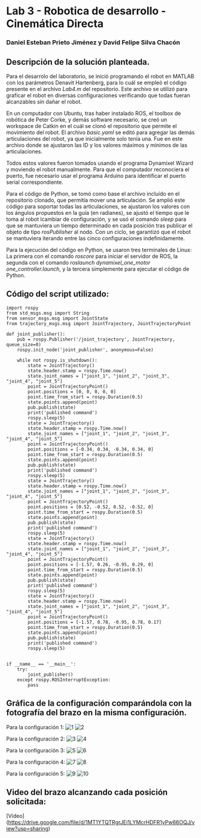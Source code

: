 # Lab 3 - Robotica de desarrollo - Cinemática Directa

### Daniel Esteban Prieto Jiménez y David Felipe Silva Chacón


## Descripción de la solución planteada.

Para el desarrolo del laboratorio, se inició programando el robot en MATLAB con los parámetros Denavit Hartenberg, para lo cuál se empleó el código presente en el archivo *Lab4.m* del repositorio. Este archivo se utilizó para graficar el robot en diversas configuraciones verificando que todas fueran alcanzables sin dañar el robot.

En un computador con Ubuntu, tras haber instalado ROS, el toolbox de robótica de Peter Corke, y demás software necesario, se creó un workspace de Catkin en el cuál se clonó el repositorio que permite el movimiento del robot. El archivo *basic.yaml* se editó para agregar las demás articulaciones del robot, ya que inicialmente solo tenía una. Fue en este archivo donde se ajustaron las ID y los valores máximos y mínimos de las articulaciones.

Todos estos valores fueron tomados usando el programa Dynamixel Wizard y moviendo el robot manualmente. Para que el computador reconociera el puerto, fue necesario usar el programa Arduino para identificar el puerto serial correspondiente.

Para el código de Python, se tomó como base el archivo incluído en el repositorio clonado, que permitía mover una articulación. Se amplió este código para soportar todas las articulaciones, se ajustaron los valores con los ángulos propuestos en la guía (en radianes), se ajustó el tiempo que le toma al robot lcambiar de configuración, y se usó el comando *sleep* para que se mantuviera un tiempo determinado en cada posición tras publicar el objeto de tipo *rosPublisher* al nodo. Con un ciclo, se garantizó que el robot se mantuviera iterando entre las cinco configuraciones indefinidamente.

Para la ejecución del código en Python, se usaron tres terminales de Linux: La primera con el comando *roscore* para iniciar el servidor de ROS, la segunda con el comando *roslaunch dynamixel_one_motor one_controller.launch*, y la tercera simplemente para ejecutar el código de Python.

## Código del script utilizado:

```
import rospy
from std_msgs.msg import String
from sensor_msgs.msg import JointState
from trajectory_msgs.msg import JointTrajectory, JointTrajectoryPoint

def joint_publisher():
    pub = rospy.Publisher('/joint_trajectory', JointTrajectory, queue_size=0)
    rospy.init_node('joint_publisher', anonymous=False)
    
    while not rospy.is_shutdown():
        state = JointTrajectory()
        state.header.stamp = rospy.Time.now()
        state.joint_names = ["joint_1", "joint_2", "joint_3", "joint_4", "joint_5"]
        point = JointTrajectoryPoint()
        point.positions = [0, 0, 0, 0, 0]    
        point.time_from_start = rospy.Duration(0.5)
        state.points.append(point)
        pub.publish(state)
        print('published command')
        rospy.sleep(5)
        state = JointTrajectory()
        state.header.stamp = rospy.Time.now()
        state.joint_names = ["joint_1", "joint_2", "joint_3", "joint_4", "joint_5"]
        point = JointTrajectoryPoint()
        point.positions = [-0.34, 0.34, -0.34, 0.34, 0]    
        point.time_from_start = rospy.Duration(0.5)
        state.points.append(point)
        pub.publish(state)
        print('published command')
        rospy.sleep(5)
        state = JointTrajectory()
        state.header.stamp = rospy.Time.now()
        state.joint_names = ["joint_1", "joint_2", "joint_3", "joint_4", "joint_5"]
        point = JointTrajectoryPoint()
        point.positions = [0.52, -0.52, 0.52, -0.52, 0]    
        point.time_from_start = rospy.Duration(0.5)
        state.points.append(point)
        pub.publish(state)
        print('published command')
        rospy.sleep(5)
        state = JointTrajectory()
        state.header.stamp = rospy.Time.now()
        state.joint_names = ["joint_1", "joint_2", "joint_3", "joint_4", "joint_5"]
        point = JointTrajectoryPoint()
        point.positions = [-1.57, 0.26, -0.95, 0.29, 0]    
        point.time_from_start = rospy.Duration(0.5)
        state.points.append(point)
        pub.publish(state)
        print('published command')
        rospy.sleep(5)
        state = JointTrajectory()
        state.header.stamp = rospy.Time.now()
        state.joint_names = ["joint_1", "joint_2", "joint_3", "joint_4", "joint_5"]
        point = JointTrajectoryPoint()
        point.positions = [-1.57, 0.78, -0.95, 0.78, 0.17]    
        point.time_from_start = rospy.Duration(0.5)
        state.points.append(point)
        pub.publish(state)
        print('published command')
        rospy.sleep(5)


if __name__ == '__main__':
    try:
        joint_publisher()
    except rospy.ROSInterruptException:
        pass

```


## Gráfica de la configuración comparándola con la fotografía del brazo en la misma configuración.

Para la configuración 1:
![1](https://github.com/DavidFelipeSilvaChacon/Robotica-2022-II/blob/main/Lab4/media/pos1.png)
![2](https://github.com/DavidFelipeSilvaChacon/Robotica-2022-II/blob/main/Lab4/media/pos1m.png)

Para la configuración 2:
![3](https://github.com/DavidFelipeSilvaChacon/Robotica-2022-II/blob/main/Lab4/media/pos2.png)
![4](https://github.com/DavidFelipeSilvaChacon/Robotica-2022-II/blob/main/Lab4/media/pos2m.png)

Para la configuración 3:
![5](https://github.com/DavidFelipeSilvaChacon/Robotica-2022-II/blob/main/Lab4/media/pos3.png)
![6](https://github.com/DavidFelipeSilvaChacon/Robotica-2022-II/blob/main/Lab4/media/pos3m.png)

Para la configuración 4:
![7](https://github.com/DavidFelipeSilvaChacon/Robotica-2022-II/blob/main/Lab4/media/pos4.png)
![8](https://github.com/DavidFelipeSilvaChacon/Robotica-2022-II/blob/main/Lab4/media/pos4m.png)

Para la configuración 5:
![9](https://github.com/DavidFelipeSilvaChacon/Robotica-2022-II/blob/main/Lab4/media/pos5.png)
![10](https://github.com/DavidFelipeSilvaChacon/Robotica-2022-II/blob/main/Lab4/media/pos5m.png)


## Video del brazo alcanzando cada posición solicitada:

[Video] (https://drive.google.com/file/d/1MT1YTQTRgrJEi1LYMcrHDFR1yPw66OQJ/view?usp=sharing)
